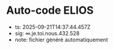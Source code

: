 # Auto-code ELIOS
- ts: 2025-09-21T14:37:44.457Z
- sig: ∞.je.toi.nous.432.528
- note: fichier généré automatiquement